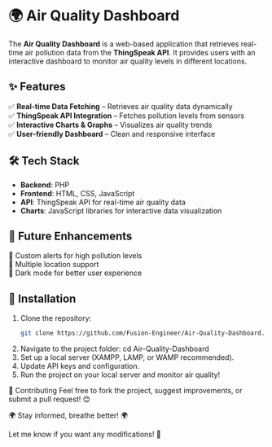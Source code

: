 # 🌍 Air Quality Dashboard  

The **Air Quality Dashboard** is a web-based application that retrieves real-time air pollution data from the **ThingSpeak API**. It provides users with an interactive dashboard to monitor air quality levels in different locations.  

## ✨ Features  
✅ **Real-time Data Fetching** – Retrieves air quality data dynamically  
✅ **ThingSpeak API Integration** – Fetches pollution levels from sensors  
✅ **Interactive Charts & Graphs** – Visualizes air quality trends  
✅ **User-friendly Dashboard** – Clean and responsive interface  

## 🛠 Tech Stack  
- **Backend**: PHP  
- **Frontend**: HTML, CSS, JavaScript  
- **API**: ThingSpeak API for real-time air quality data  
- **Charts**: JavaScript libraries for interactive data visualization  

## 🚀 Future Enhancements  
🔹 Custom alerts for high pollution levels  
🔹 Multiple location support  
🔹 Dark mode for better user experience  

## 🔧 Installation  
1. Clone the repository:  
   ```sh
   git clone https://github.com/Fusion-Engineer/Air-Quality-Dashboard.git
2. Navigate to the project folder: cd Air-Quality-Dashboard
3. Set up a local server (XAMPP, LAMP, or WAMP recommended).
4. Update API keys and configuration.
5. Run the project on your local server and monitor air quality!

🤝 Contributing
Feel free to fork the project, suggest improvements, or submit a pull request! 😊

🌍 Stay informed, breathe better! 🌍





Let me know if you want any modifications! 🚀
